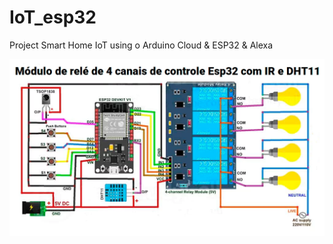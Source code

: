 # IoT_esp32
Project Smart Home IoT using o Arduino Cloud &amp; ESP32 &amp; Alexa

![Screenshot](circuit.png)
